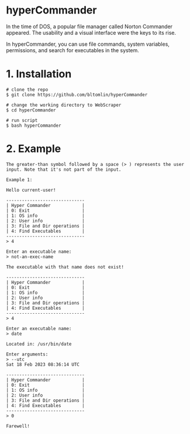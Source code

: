 # hyperCommander
In the time of DOS, a popular file manager called Norton Commander appeared. The usability and a visual interface were the keys to its rise. 

In hyperCommander, you can use file commands, system variables, permissions, and search for executables in the system.

# 1. Installation
```
# clone the repo
$ git clone https://github.com/bltomlin/hyperCommander

# change the working directory to WebScraper
$ cd hyperCommander

# run script
$ bash hyperCommander
```

# 2. Example
```
The greater-than symbol followed by a space (> ) represents the user input. Note that it's not part of the input.

Example 1:

Hello current-user!

------------------------------
| Hyper Commander            |
| 0: Exit                    |
| 1: OS info                 |
| 2: User info               |
| 3: File and Dir operations |
| 4: Find Executables        |
------------------------------
> 4

Enter an executable name:
> not-an-exec-name

The executable with that name does not exist!

------------------------------
| Hyper Commander            |
| 0: Exit                    |
| 1: OS info                 |
| 2: User info               |
| 3: File and Dir operations |
| 4: Find Executables        |
------------------------------
> 4

Enter an executable name:
> date

Located in: /usr/bin/date

Enter arguments:
> --utc
Sat 18 Feb 2023 08:36:14 UTC

------------------------------
| Hyper Commander            |
| 0: Exit                    |
| 1: OS info                 |
| 2: User info               |
| 3: File and Dir operations |
| 4: Find Executables        |
------------------------------
> 0

Farewell!
```
